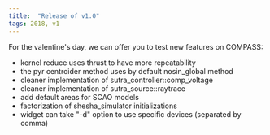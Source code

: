 ```yaml
---
title:  "Release of v1.0"
tags: 2018, v1
---
```


For the valentine's day, we can offer you to test new features on COMPASS:

- kernel reduce uses thrust to have more repeatability
- the pyr centroider method uses by default nosin_global method
- cleaner implementation of sutra_controller::comp_voltage
- cleaner implementation of sutra_source::raytrace
- add default areas for SCAO models
- factorization of shesha_simulator initializations
- widget can take "-d" option to use specific devices (separated by comma)
